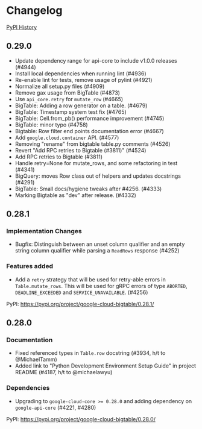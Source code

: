 # Changelog

[PyPI History][1]

[1]: https://pypi.org/project/google-cloud-bigtable/#history

## 0.29.0

- Update dependency range for api-core to include v1.0.0 releases (#4944)
- Install local dependencies when running lint (#4936)
- Re-enable lint for tests, remove usage of pylint (#4921)
- Normalize all setup.py files (#4909)
- Remove gax usage from BigTable (#4873)
- Use `api_core.retry` for `mutate_row` (#4665)
- BigTable: Adding a row generator on a table. (#4679)
- BigTable: Timestamp system test fix (#4765)
- BigTable: Cell.from_pb() performance improvement (#4745)
- BigTable: minor typo (#4758)
- Bigtable: Row filter end points documentation error (#4667)
- Add `google.cloud.container` API. (#4577)
- Removing "rename" from bigtable table.py comments (#4526)
- Revert "Add RPC retries to Bigtable (#3811)" (#4524)
- Add RPC retries to Bigtable (#3811)
- Handle retry=None for mutate_rows, and some refactoring in test (#4341)
- BigQuery: moves Row class out of helpers and updates docstrings (#4291)
- BigTable: Small docs/hygiene tweaks after #4256. (#4333)
- Marking Bigtable as "dev" after release. (#4332)

## 0.28.1

### Implementation Changes

- Bugfix: Distinguish between an unset column qualifier and an empty string
  column qualifier while parsing a `ReadRows` response (#4252)

### Features added

- Add a ``retry`` strategy that will be used for retry-able errors
  in ``Table.mutate_rows``. This will be used for gRPC errors of type
  ``ABORTED``, ``DEADLINE_EXCEEDED`` and ``SERVICE_UNAVAILABLE``. (#4256)

PyPI: https://pypi.org/project/google-cloud-bigtable/0.28.1/

## 0.28.0

### Documentation

- Fixed referenced types in `Table.row` docstring (#3934, h/t to
  @MichaelTamm)
- Added link to "Python Development Environment Setup Guide" in
  project README (#4187, h/t to @michaelawyu)

### Dependencies

- Upgrading to `google-cloud-core >= 0.28.0` and adding dependency
  on `google-api-core` (#4221, #4280)

PyPI: https://pypi.org/project/google-cloud-bigtable/0.28.0/
